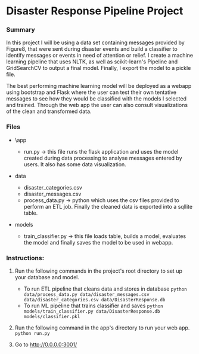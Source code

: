 # Disaster Response Pipeline Project

### Summary
In this project I will be using a data set containing messages provided by Figure8, that were sent during disaster events and build a classifier to identify messages or events in need of attention or relief. 
I create a machine learning pipeline that uses NLTK, as well as scikit-learn's Pipeline and GridSearchCV to output a final model. Finally, I export the model to a pickle file.

The best performing machine learning model will be deployed as a webapp using bootstrap and Flask where the user can test their own tentative messages to see how they would be classified with the models I selected and trained. Through the web app the user can also consult visualizations of the clean and transformed data.

### Files
* \app
  * run.py -> this file runs the flask application and uses the model created during data processing to analyse messages entered by users. It also has some data visualization.
  
* data
    *  disaster_categories.csv
    *  disaster_messages.csv
    *  process_data.py -> python which uses the csv files provided to perform an ETL job. Finally the cleaned data is exported into a sqllite table.
    
* models
   * train_classifier.py -> this file loads table, builds a model, evaluates the model and finally saves the model to be used in webapp.
    

### Instructions:
1. Run the following commands in the project's root directory to set up your database and model.

    - To run ETL pipeline that cleans data and stores in database
        `python data/process_data.py data/disaster_messages.csv data/disaster_categories.csv data/DisasterResponse.db`
    - To run ML pipeline that trains classifier and saves
        `python models/train_classifier.py data/DisasterResponse.db models/classifier.pkl`

2. Run the following command in the app's directory to run your web app.
    `python run.py`

3. Go to http://0.0.0.0:3001/

